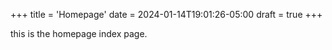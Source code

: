 +++
title = 'Homepage'
date = 2024-01-14T19:01:26-05:00
draft = true
+++

this is the homepage index page.
